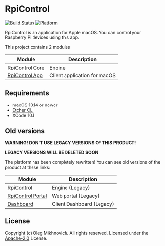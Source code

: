 # RpiControl 
[![Build Status](https://travis-ci.org/olegmikhnovich/RpiControl.svg?branch=master)](https://travis-ci.org/olegmikhnovich/RpiControl)
[![Platform](https://img.shields.io/badge/platform-macOS%2010.14%2B-blue.svg)](https://www.apple.com/macos/mojave)

RpiControl is an application for Apple macOS.
You can control your Raspberry Pi devices using this app.

This project contains 2 modules

| Module        | Description     |
| ------------- |-----------------|
| [RpiControl Core](https://github.com/olegmikhnovich/RpiControlCore) | Engine |
| [RpiControl App](https://github.com/olegmikhnovich/RpiControl)      | Client application for macOS |

## Requirements
* macOS 10.14 or newer
* [Etcher CLI](https://www.balena.io/etcher/cli/)
* XCode 10.1

## Old versions
**WARNING! DON'T USE LEGACY VERSIONS OF THIS PRODUCT!**

**LEGACY VERSIONS WILL BE DELETED SOON**

The platform has been completely rewritten! You can see old versions of the product at these links:

| Module        | Description     |
| ------------- |-----------------|
| [RpiControl](https://github.com/olegmikhnovich/RpiControl_legacy) | Engine (Legacy)|
| [RpiControl Portal](https://github.com/olegmikhnovich/RpiControlPortal_legacy)      | Web portal (Legacy)|
| [Dashboard](https://github.com/olegmikhnovich/RpiControlDashboard_legacy) | Client Dashboard (Legacy)|

## License
Copyright (c) Oleg Mikhnovich. All rights reserved.
Licensed under the [Apache-2.0](LICENSE) License.